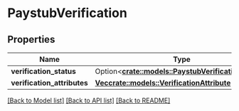 # PaystubVerification

## Properties

Name | Type | Description | Notes
------------ | ------------- | ------------- | -------------
**verification_status** | Option<[**crate::models::PaystubVerificationStatus**](PaystubVerificationStatus.md)> |  | 
**verification_attributes** | [**Vec<crate::models::VerificationAttribute>**](VerificationAttribute.md) |  | 

[[Back to Model list]](../README.md#documentation-for-models) [[Back to API list]](../README.md#documentation-for-api-endpoints) [[Back to README]](../README.md)


